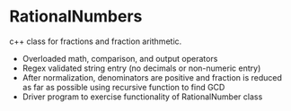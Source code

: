 # RationalNumbers

c++ class for fractions and fraction arithmetic.

- Overloaded math, comparison, and output operators
- Regex validated string entry (no decimals or non-numeric entry)
- After normalization, denominators are positive and fraction is reduced as far as possible using recursive function to find GCD
- Driver program to exercise functionality of RationalNumber class

